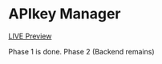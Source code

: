 # APIkey Manager

<a href="https://roozbehzhuleh.github.io/APIkey/">LIVE Preview</a>

 Phase 1 is done.
 Phase 2 (Backend remains)
